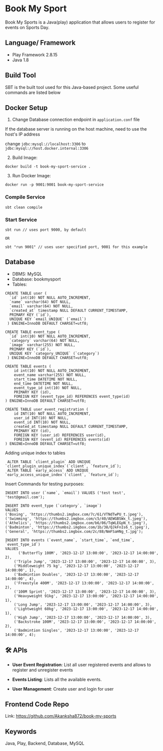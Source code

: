 # Book My Sport

Book My Sports is a Java(play) application that allows users to register for events on Sports Day.

## Language/ Framework

- Play Framework 2.8.15
- Java 1.8

## Build Tool

SBT is the built tool used for this Java-based project. Some useful commands are listed below


## Docker Setup
1. Change Database connection endpoint in `application.conf` file 


If the database server is running on the host machine, need to use the host's IP address


change `jdbc:mysql://localhost:3306` to `jdbc:mysql://host.docker.internal:3306`

2. Build Image:

`docker build -t book-my-sport-service .`

3. Run Docker Image:

`docker run -p 9001:9001 book-my-sport-service`

### Compile Service

```
sbt clean compile
```

### Start Service

```
sbt run // uses port 9000, by default

OR 

sbt "run 9001" // uses user specified port, 9001 for this example
```

## Database

- DBMS: MySQL
- Database: bookmysport
- Tables:

```
CREATE TABLE user (
  `id` int(10) NOT NULL AUTO_INCREMENT,
  `name` varchar(64) NOT NULL,
  `email` varchar(64) NOT NULL,
  `created_at` timestamp NULL DEFAULT CURRENT_TIMESTAMP,
  PRIMARY KEY (`id`),
  UNIQUE KEY `email_UNIQUE` (`email`)
 ) ENGINE=InnoDB DEFAULT CHARSET=utf8;
```

```
CREATE TABLE event_type (
  `id` int(10) NOT NULL AUTO_INCREMENT,
  `category` varchar(64) NOT NULL,
  `image` varchar(255) NOT NULL,
  PRIMARY KEY (`id`),
  UNIQUE KEY `category_UNIQUE` (`category`)
 ) ENGINE=InnoDB DEFAULT CHARSET=utf8;
```

```
CREATE TABLE events (
    id int(10) NOT NULL AUTO_INCREMENT,
    event_name varchar(255) NOT NULL,
    start_time DATETIME NOT NULL,
    end_time DATETIME NOT NULL,
    event_type_id int(10) NOT NULL,
    PRIMARY KEY (id),
    FOREIGN KEY (event_type_id) REFERENCES event_type(id)
) ENGINE=InnoDB DEFAULT CHARSET=utf8;
```

```
CREATE TABLE user_event_registration (
    id INT(10) NOT NULL AUTO_INCREMENT,
    user_id INT(10) NOT NULL,
    event_id INT(10) NOT NULL,
    created_at timestamp NULL DEFAULT CURRENT_TIMESTAMP,
    PRIMARY KEY (id),
    FOREIGN KEY (user_id) REFERENCES user(id),
    FOREIGN KEY (event_id) REFERENCES events(id)
) ENGINE=InnoDB DEFAULT CHARSET=utf8;
```

Adding unique index to tables

```
 ALTER TABLE `client_plugin` ADD UNIQUE `client_plugin_unique_index`(`client`, `feature_id`);
 ALTER TABLE `early_access` ADD UNIQUE `early_access_unique_index`(`client`, `feature_id`);
```

Insert Commands for testing purposes:
```
INSERT INTO user (`name`, `email`) VALUES ('test test', 'test@gmail.com');
```

```
INSERT INTO event_type (`category`, `image`)
VALUES 
('Boxing', 'https://thumbs2.imgbox.com/7c/61/VTNdTwPU_t.jpeg'),
('Swimming', 'https://thumbs2.imgbox.com/c5/40/AEWGBSWx_t.jpeg'),
('Athelics', 'https://thumbs2.imgbox.com/b6/06/TqWLEGpN_t.jpeg'),
('Badminton', 'https://thumbs2.imgbox.com/1b/38/QJkFnIs6_t.jpeg'),
('General', 'https://thumbs2.imgbox.com/2c/88/NmFSaHNg_t.jpg');
```

```
INSERT INTO events (`event_name`, `start_time`, `end_time`, `event_type_id`)
VALUES
	  ('Butterfly 100M', '2023-12-17 13:00:00', '2023-12-17 14:00:00', 2),
    ('Triple Jump', '2023-12-17 13:00:00', '2023-12-17 14:00:00', 3),
    ('Middleweight 75 kg', '2023-12-17 13:00:00', '2023-12-17 14:00:00', 1),
    ('Badmintion Doubles', '2023-12-17 13:00:00', '2023-12-17 14:00:00', 4),
    ('Freestyle 400M', '2023-12-17 13:00:00', '2023-12-17 14:00:00', 2),
    ('100M Sprint', '2023-12-17 13:00:00', '2023-12-17 14:00:00', 3),
    ('Heavyweight 91kg', '2023-12-17 13:00:00', '2023-12-17 14:00:00', 1),
    ('Long Jump', '2023-12-17 13:00:00', '2023-12-17 14:00:00', 3),
    ('Lightweight 60kg', '2023-12-17 13:00:00', '2023-12-17 14:00:00', 1),
    ('High Jump', '2023-12-17 13:00:00', '2023-12-17 14:00:00', 3),
    ('Backstroke 100M', '2023-12-17 13:00:00', '2023-12-17 14:00:00', 2),
    ('Badmintion Singles', '2023-12-17 13:00:00', '2023-12-17 14:00:00', 4);

```

## 🛠 APIs

- **User Event Registration**: List all user registered events and allows to register and unregister events

- **Events Listing**: Lists all the available events.

- **User Management**: Create user and login for user 


## Frontend Code Repo
Link: https://github.com/Akanksha872/book-my-sports


## Keywords

Java, Play, Backend, Database, MySQL